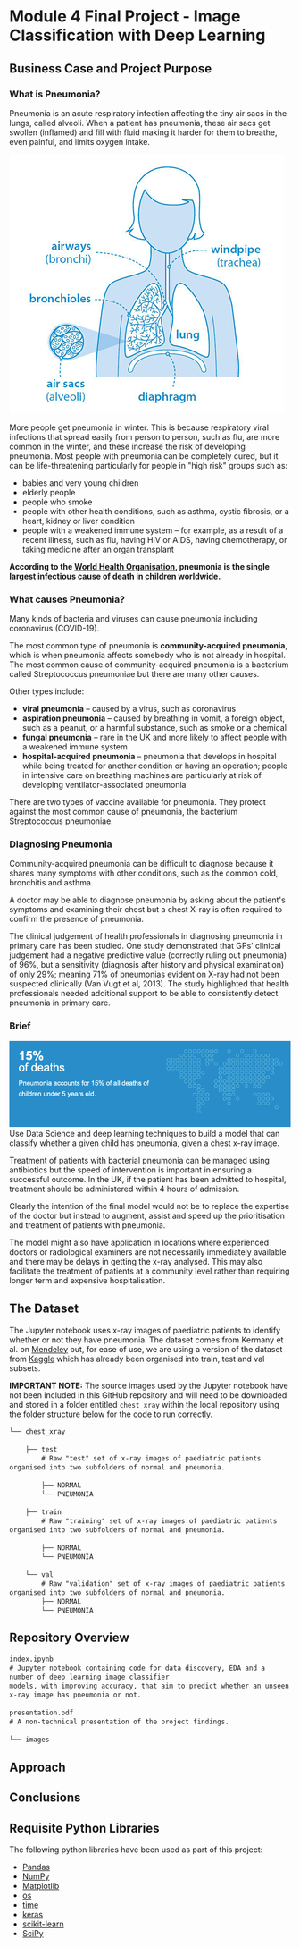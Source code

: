 # Module 4 Final Project - Image Classification with Deep Learning

## Business Case and Project Purpose

### What is Pneumonia?
Pneumonia is an acute respiratory infection affecting the tiny air sacs in the lungs, called alveoli. When a patient has pneumonia, these air sacs get swollen (inflamed) and fill with fluid making it harder for them to breathe, even painful, and limits oxygen intake.

![Diagram of the Lungs](images/diagram_lungs_pulmonary_fibrosis.png)

More people get pneumonia in winter. This is because respiratory viral infections that spread easily from person to person, such as flu, are more common in the winter, and these increase the risk of developing pneumonia. Most people with pneumonia can be completely cured, but it can be life-threatening particularly for people in "high risk" groups such as:

* babies and very young children
* elderly people
* people who smoke
* people with other health conditions, such as asthma, cystic fibrosis, or a heart, kidney or liver condition
* people with a weakened immune system – for example, as a result of a recent illness, such as flu, having HIV or AIDS, having chemotherapy, or taking medicine after an organ transplant

**According to the <a href="https://www.who.int/health-topics/pneumonia#tab=tab_1" target="_new">World Health Organisation</a>, pneumonia is the single largest infectious cause of death in children worldwide.**


### What causes Pneumonia?

Many kinds of bacteria and viruses can cause pneumonia including coronavirus (COVID-19).

The most common type of pneumonia is **community-acquired pneumonia**, which is when pneumonia affects somebody who is not already in hospital. The most common cause of community-acquired pneumonia is a bacterium called Streptococcus pneumoniae but there are many other causes.

Other types include:

* **viral pneumonia** – caused by a virus, such as coronavirus
* **aspiration pneumonia** – caused by breathing in vomit, a foreign object, such as a peanut, or a harmful substance, such as smoke or a chemical
* **fungal pneumonia** – rare in the UK and more likely to affect people with a weakened immune system
* **hospital-acquired pneumonia** – pneumonia that develops in hospital while being treated for another condition or having an operation; people in intensive care on breathing machines are particularly at risk of developing ventilator-associated pneumonia 

There are two types of vaccine available for pneumonia. They protect against the most common cause of pneumonia, the bacterium Streptococcus pneumoniae.


### Diagnosing Pneumonia

Community-acquired pneumonia can be difficult to diagnose because it shares many symptoms with other conditions, such as the common cold, bronchitis and asthma.

A doctor may be able to diagnose pneumonia by asking about the patient's symptoms and examining their chest but a chest X-ray is often required to confirm the presence of pneumonia.

The clinical judgement of health professionals in diagnosing pneumonia in primary care has been studied. One study demonstrated that GPs’ clinical judgement had a negative predictive value (correctly ruling out pneumonia) of 96%, but a sensitivity (diagnosis after history and physical examination) of only 29%; meaning 71% of pneumonias evident on X-ray had not been suspected clinically (Van Vugt et al, 2013). The study highlighted that health professionals needed additional support to be able to consistently detect pneumonia in primary care.


### Brief

![WHO Pneumonia in Children Statistics](images/who_pneumonia_stats.png)
Use Data Science and deep learning techniques to build a model that can classify whether a given child has pneumonia, given a chest x-ray image.

Treatment of patients with bacterial pneumonia can be managed using antibiotics but the speed of intervention is important in ensuring a successful outcome. In the UK, if the patient has been admitted to hospital, treatment should be administered within 4 hours of admission.

Clearly the intention of the final model would not be to replace the expertise of the doctor but instead to augment, assist and speed up the prioritisation and treatment of patients with pneumonia. 

The model might also have application in locations where experienced doctors or radiological examiners are not necessarily immediately available and there may be delays in getting the x-ray analysed.  This may also facilitate the treatment of patients at a community level rather than requiring longer term and expensive hospitalisation.


## The Dataset

The Jupyter notebook uses x-ray images of paediatric patients to identify whether or not they have pneumonia. The dataset comes from Kermany et al. on <a href="https://data.mendeley.com/datasets/rscbjbr9sj/3" target="_new">Mendeley</a> but, for ease of use, we are using a version of the dataset from <a href="https://www.kaggle.com/paultimothymooney/chest-xray-pneumonia" target="_new">Kaggle</a> which has already been organised into train, test and val subsets.

**IMPORTANT NOTE:**
The source images used by the Jupyter notebook have not been included in this GitHub repository and will need to be downloaded and stored in a folder entitled `chest_xray` within the local repository using the folder structure below for the code to run correctly.

```
└── chest_xray

    ├── test                 
        # Raw "test" set of x-ray images of paediatric patients organised into two subfolders of normal and pneumonia.
        
        ├── NORMAL
        └── PNEUMONIA

    ├── train
        # Raw "training" set of x-ray images of paediatric patients organised into two subfolders of normal and pneumonia.

        ├── NORMAL
        └── PNEUMONIA          

    └── val                 
        # Raw "validation" set of x-ray images of paediatric patients organised into two subfolders of normal and pneumonia.
        ├── NORMAL
        └── PNEUMONIA     
```

## Repository Overview

```
index.ipynb             
# Jupyter notebook containing code for data discovery, EDA and a number of deep learning image classifier 
models, with improving accuracy, that aim to predict whether an unseen x-ray image has pneumonia or not.

presentation.pdf        
# A non-technical presentation of the project findings.

└── images
```

## Approach


## Conclusions


## Requisite Python Libraries

The following python libraries have been used as part of this project:

* [Pandas](https://pandas.pydata.org/)
* [NumPy](https://numpy.org/)
* [Matplotlib](https://matplotlib.org/)
* [os](https://docs.python.org/3/library/os.html)
* [time](https://docs.python.org/3/library/time.html)
* [keras](https://keras.io/)
* [scikit-learn](https://scikit-learn.org/)
* [SciPy](https://www.scipy.org/)